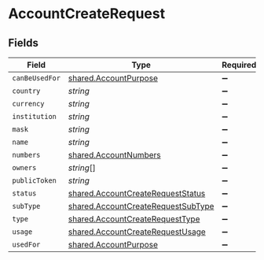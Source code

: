 # AccountCreateRequest


## Fields

| Field                                                                                           | Type                                                                                            | Required                                                                                        | Description                                                                                     |
| ----------------------------------------------------------------------------------------------- | ----------------------------------------------------------------------------------------------- | ----------------------------------------------------------------------------------------------- | ----------------------------------------------------------------------------------------------- |
| `canBeUsedFor`                                                                                  | [shared.AccountPurpose](../../../sdk/models/shared/accountpurpose.md)                           | :heavy_minus_sign:                                                                              | N/A                                                                                             |
| `country`                                                                                       | *string*                                                                                        | :heavy_minus_sign:                                                                              | N/A                                                                                             |
| `currency`                                                                                      | *string*                                                                                        | :heavy_minus_sign:                                                                              | N/A                                                                                             |
| `institution`                                                                                   | *string*                                                                                        | :heavy_minus_sign:                                                                              | N/A                                                                                             |
| `mask`                                                                                          | *string*                                                                                        | :heavy_minus_sign:                                                                              | N/A                                                                                             |
| `name`                                                                                          | *string*                                                                                        | :heavy_minus_sign:                                                                              | N/A                                                                                             |
| `numbers`                                                                                       | [shared.AccountNumbers](../../../sdk/models/shared/accountnumbers.md)                           | :heavy_minus_sign:                                                                              | N/A                                                                                             |
| `owners`                                                                                        | *string*[]                                                                                      | :heavy_minus_sign:                                                                              | N/A                                                                                             |
| `publicToken`                                                                                   | *string*                                                                                        | :heavy_minus_sign:                                                                              | N/A                                                                                             |
| `status`                                                                                        | [shared.AccountCreateRequestStatus](../../../sdk/models/shared/accountcreaterequeststatus.md)   | :heavy_minus_sign:                                                                              | N/A                                                                                             |
| `subType`                                                                                       | [shared.AccountCreateRequestSubType](../../../sdk/models/shared/accountcreaterequestsubtype.md) | :heavy_minus_sign:                                                                              | N/A                                                                                             |
| `type`                                                                                          | [shared.AccountCreateRequestType](../../../sdk/models/shared/accountcreaterequesttype.md)       | :heavy_minus_sign:                                                                              | N/A                                                                                             |
| `usage`                                                                                         | [shared.AccountCreateRequestUsage](../../../sdk/models/shared/accountcreaterequestusage.md)     | :heavy_minus_sign:                                                                              | N/A                                                                                             |
| `usedFor`                                                                                       | [shared.AccountPurpose](../../../sdk/models/shared/accountpurpose.md)                           | :heavy_minus_sign:                                                                              | N/A                                                                                             |